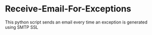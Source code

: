 # Receive-Email-For-Exceptions
This python script sends an email every time an exception is generated using SMTP SSL

